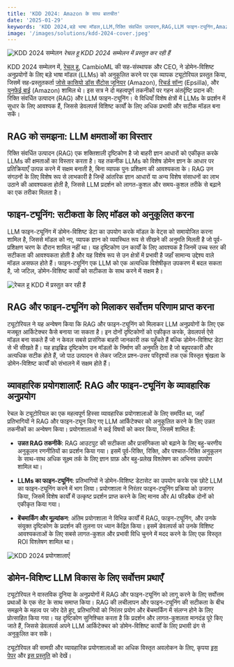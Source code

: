 ```yaml
---
title: 'KDD 2024: Amazon के साथ बातचीत'
date: '2025-01-29'
keywords: 'KDD 2024,बड़े भाषा मॉडल,LLM,रिक्ति संवर्धित उत्पादन,RAG,LLM फाइन-ट्यूनिंग,Amazon,डोमेन-विशिष्ट AI,मशीन लर्निंग,सम्मेलन'
image: '/images/solutions/kdd-2024-cover.jpeg'
---
```


![KDD 2024 सम्मेलन](/images/solutions/kdd-2024-cover.jpeg)
_रेचल हू KDD 2024 सम्मेलन में प्रस्तुत कर रही हैं_

KDD 2024 सम्मेलन में, [रेचल हू](https://www.linkedin.com/in/rachelsonghu/), CambioML की सह-संस्थापक और CEO, ने डोमेन-विशिष्ट अनुप्रयोगों के लिए बड़े भाषा मॉडल (LLMs) को अनुकूलित करने पर एक व्यापक ट्यूटोरियल प्रस्तुत किया, जिसमें सह-प्रस्तुतकर्ता [जोसे कासियो डॉस सैंटोस जूनियर](https://www.linkedin.com/in/jcassiojr/) (Amazon), [रिचर्ड सॉन्ग](https://www.linkedin.com/in/renchu-richard-song-a4099247/) (Epsilla), और [युनफेई बाई](https://www.linkedin.com/in/yunfei-felix-bai-909b861/) (Amazon) शामिल थे। इस सत्र ने दो महत्वपूर्ण तकनीकों पर गहन अंतर्दृष्टि प्रदान की: रिक्ति संवर्धित उत्पादन (RAG) और LLM फाइन-ट्यूनिंग। ये विधियाँ विशेष क्षेत्रों में LLMs के प्रदर्शन में सुधार के लिए आवश्यक हैं, जिससे डेवलपर्स विशिष्ट कार्यों के लिए अधिक प्रभावी और सटीक मॉडल बना सकें।

## RAG को समझना: LLM क्षमताओं का विस्तार

रिक्ति संवर्धित उत्पादन (RAG) एक शक्तिशाली दृष्टिकोण है जो बाहरी ज्ञान आधारों को एकीकृत करके LLMs की क्षमताओं का विस्तार करता है। यह तकनीक LLMs को विशेष डोमेन ज्ञान के आधार पर प्रतिक्रियाएँ उत्पन्न करने में सक्षम बनाती है, बिना व्यापक पुनः प्रशिक्षण की आवश्यकता के। RAG उन संगठनों के लिए विशेष रूप से लाभकारी है जिन्हें आंतरिक ज्ञान आधारों या अन्य विशेष संसाधनों का लाभ उठाने की आवश्यकता होती है, जिससे LLM प्रदर्शन को लागत-कुशल और समय-कुशल तरीके से बढ़ाने का एक तरीका मिलता है।

## फाइन-ट्यूनिंग: सटीकता के लिए मॉडल को अनुकूलित करना

LLM फाइन-ट्यूनिंग में डोमेन-विशिष्ट डेटा का उपयोग करके मॉडल के वेट्स को समायोजित करना शामिल है, जिससे मॉडल को नए, व्यापक ज्ञान को व्यवस्थित रूप से सीखने की अनुमति मिलती है जो पूर्व-प्रशिक्षण चरण के दौरान शामिल नहीं था। यह दृष्टिकोण उन कार्यों के लिए आवश्यक है जिनमें उच्च स्तर की सटीकता की आवश्यकता होती है और यह विशेष रूप से उन क्षेत्रों में प्रभावी है जहाँ सामान्य उद्देश्य वाले मॉडल असफल होते हैं। फाइन-ट्यूनिंग एक LLM को एक अत्यधिक विशेषीकृत उपकरण में बदल सकता है, जो जटिल, डोमेन-विशिष्ट कार्यों को सटीकता के साथ करने में सक्षम है।

![रेचल हू KDD में प्रस्तुत कर रही हैं](/images/solutions/kdd-2024-rachel.jpeg)

## RAG और फाइन-ट्यूनिंग को मिलाकर सर्वोत्तम परिणाम प्राप्त करना

ट्यूटोरियल ने यह अन्वेषण किया कि RAG और फाइन-ट्यूनिंग को मिलाकर LLM अनुप्रयोगों के लिए एक मजबूत आर्किटेक्चर कैसे बनाया जा सकता है। इन दोनों दृष्टिकोणों को एकीकृत करके, डेवलपर्स ऐसे मॉडल बना सकते हैं जो न केवल सबसे प्रासंगिक बाहरी जानकारी तक पहुँचते हैं बल्कि डोमेन-विशिष्ट डेटा से भी सीखते हैं। यह हाइब्रिड दृष्टिकोण उन मॉडलों के निर्माण की अनुमति देता है जो बहुपरकारी और अत्यधिक सटीक होते हैं, जो पाठ उत्पादन से लेकर जटिल प्रश्न-उत्तर परिदृश्यों तक एक विस्तृत श्रृंखला के डोमेन-विशिष्ट कार्यों को संभालने में सक्षम होते हैं।

## व्यावहारिक प्रयोगशालाएँ: RAG और फाइन-ट्यूनिंग के व्यावहारिक अनुप्रयोग

रेचल के ट्यूटोरियल का एक महत्वपूर्ण हिस्सा व्यावहारिक प्रयोगशालाओं के लिए समर्पित था, जहाँ प्रतिभागियों ने RAG और फाइन-ट्यून किए गए LLM आर्किटेक्चर को अनुकूलित करने के लिए उन्नत तकनीकों का अन्वेषण किया। प्रयोगशालाओं ने कई विषयों को कवर किया, जिसमें शामिल हैं:

- **उन्नत RAG तकनीकें**: RAG आउटपुट की सटीकता और प्रासंगिकता को बढ़ाने के लिए बहु-चरणीय अनुकूलन रणनीतियों का प्रदर्शन किया गया। इसमें पूर्व-रिक्ति, रिक्ति, और पश्चात-रिक्ति अनुकूलन के साथ-साथ अधिक सूक्ष्म तर्क के लिए ज्ञान ग्राफ़ और बहु-प्रलेख विश्लेषण का अभिनव उपयोग शामिल था।

- **LLMs का फाइन-ट्यूनिंग**: प्रतिभागियों ने डोमेन-विशिष्ट डेटासेट का उपयोग करके एक छोटे LLM का फाइन-ट्यूनिंग करने में भाग लिया। प्रयोगशाला ने निरंतर फाइन-ट्यूनिंग प्रक्रिया को उजागर किया, जिसमें विशेष कार्यों में उत्कृष्ट प्रदर्शन प्राप्त करने के लिए मानव और AI फीडबैक दोनों को एकीकृत किया गया।

- **बेंचमार्किंग और मूल्यांकन**: अंतिम प्रयोगशाला ने विभिन्न कार्यों में RAG, फाइन-ट्यूनिंग, और उनके संयुक्त दृष्टिकोण के प्रदर्शन की तुलना पर ध्यान केंद्रित किया। इसमें डेवलपर्स को उनके विशिष्ट आवश्यकताओं के लिए सबसे लागत-कुशल और प्रभावी विधि चुनने में मदद करने के लिए एक विस्तृत ROI विश्लेषण शामिल था।

![KDD 2024 प्रयोगशालाएँ](/images/solutions/kdd-2024-labs.jpg)

## डोमेन-विशिष्ट LLM विकास के लिए सर्वोत्तम प्रथाएँ

ट्यूटोरियल ने वास्तविक दुनिया के अनुप्रयोगों में RAG और फाइन-ट्यूनिंग को लागू करने के लिए सर्वोत्तम प्रथाओं के एक सेट के साथ समाप्त किया। RAG की लचीलापन और फाइन-ट्यूनिंग की सटीकता के बीच समझने के महत्व पर जोर देते हुए, प्रतिभागियों को निरंतर प्रयोग और बेंचमार्किंग में संलग्न होने के लिए प्रोत्साहित किया गया। यह दृष्टिकोण सुनिश्चित करता है कि प्रदर्शन और लागत-कुशलता मानदंड पूरे किए जाते हैं, जिससे डेवलपर्स अपने LLM आर्किटेक्चर को डोमेन-विशिष्ट कार्यों के लिए प्रभावी ढंग से अनुकूलित कर सकें।

ट्यूटोरियल की सामग्री और व्यावहारिक प्रयोगशालाओं का अधिक विस्तृत अवलोकन के लिए, कृपया [इस पेपर](https://dl.acm.org/doi/abs/10.1145/3637528.3671445) और [इस प्रस्तुति](https://docs.google.com/presentation/d/18PJctnI-KbABE1El_AifjN_7eoHatuaoN8-2q57xpSw/edit#slide=id.g2f5cc21ff85_5_1096) को देखें।
